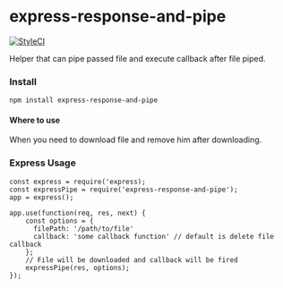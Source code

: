 # express-response-and-pipe
[![StyleCI](https://github.styleci.io/repos/212907291/shield?branch=master)](https://github.styleci.io/repos/212907291)

Helper that can pipe passed file and execute callback after file piped.

### Install
`npm install express-response-and-pipe`

#### Where to use
When you need to download file and remove him after downloading.


### Express Usage


```
const express = require('express);
const expressPipe = require('express-response-and-pipe');
app = express();

app.use(function(req, res, next) {
    const options = {
      filePath: '/path/to/file'
      callback: 'some callback function' // default is delete file callback
    };
    // File will be downloaded and callback will be fired
    expressPipe(res, options);
});
```




